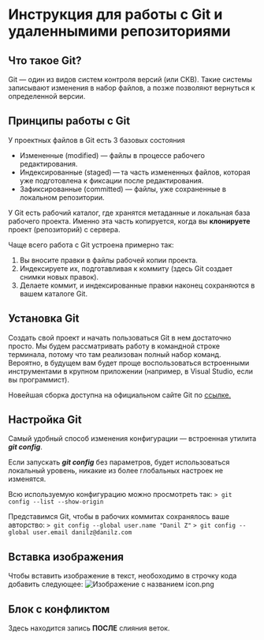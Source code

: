 # Инструкция для работы с Git и удаленнымими репозиториями

## Что такое Git?
Git — один из видов систем контроля версий (или СКВ). Такие системы записывают изменения в набор файлов, а позже позволяют вернуться к определенной версии.

## Принципы работы с Git
У проектных файлов в Git есть 3 базовых состояния

* Измененные (modified) — файлы в процессе рабочего редактирования.
* Индексированные (staged) — та часть измененных файлов, которая уже подготовлена к фиксации после редактирования.
* Зафиксированные (committed) — файлы, уже сохраненные в локальном репозитории.

У Git есть рабочий каталог, где хранятся метаданные и локальная база рабочего проекта. Именно эта часть копируется, когда вы **клонируете** проект (репозиторий) с сервера.

Чаще всего работа с Git устроена примерно так:
1. Вы вносите правки в файлы рабочей копии проекта.
2. Индексируете их, подготавливая к коммиту (здесь Git создает снимки новых правок).
3. Делаете коммит, и индексированные правки наконец сохраняются в вашем каталоге Git.

## Установка Git
Создать свой проект и начать пользоваться Git в нем достаточно просто. Мы будем рассматривать работу в командной строке терминала, потому что там реализован полный набор команд. Вероятно, в будущем вам будет проще воспользоваться встроенными инструментами в крупном приложении (например, в Visual Studio, если вы программист).

Новейшая сборка доступна на официальном сайте Git по [ссылке.](https://git-scm.com/download/win)

## Настройка Git
Самый удобный способ изменения конфигурации — встроенная утилита ***git config***. 

Если запускать ***git config*** без параметров, будет использоваться локальный уровень, никакие из более глобальных настроек не изменятся.

Всю используемую конфигурацию можно просмотреть так:
```> git config --list --show-origin```

Представимся Git, чтобы в рабочих коммитах сохранялось ваше авторство:
```> git config --global user.name "Danil Z"```
```> git config --global user.email danilz@danilz.com```

## Вставка изображения
Чтобы вставить изображение в текст, необоходимо в строчку кода добавить следующее:
![Изображение с названием icon.png](icon.png)

## Блок с конфликтом
Здесь находится запись **ПОСЛЕ** слияния веток.